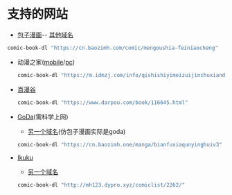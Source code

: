 # 支持的网站

- [包子漫画](https://cn.baozimh.com/)-- [其他域名](https://cn.fzmanga.com)

<!-- "cn.baozimh.com",
"tw.baozimh.com",
"www.baozimh.com",
"cn.webmota.com",
"tw.webmota.com",
"www.webmota.com",
"cn.kukuc.co",
"tw.kukuc.co",
"www.kukuc.co",
"cn.czmanga.com",
"tw.czmanga.com",
"www.czmanga.com",
"cn.dinnerku.com",
"tw.dinnerku.com",
"www.dinnerku.com", -->

  ```bash
  comic-book-dl "https://cn.baozimh.com/comic/mengoushia-feiniaocheng"
  ```

- 动漫之家([mobile](https://m.idmzj.com/)/[pc](https://cn.baozimh.com/))

  ```bash
  comic-book-dl "https://m.idmzj.com/info/qishishiyimeizuijinchuxiandeyilididiguoyuqinmile.html"
  ```

- [百漫谷](https://www.darpou.com)

  ```bash
  comic-book-dl "https://www.darpou.com/book/116645.html"
  ```

- [GoDa](https://cn.godamanga.com)(需科学上网)
  - [另一个域名](https://cn.baozimh.one/)(仿包子漫画实际是goda)

  ```bash
  comic-book-dl "https://cn.baozimh.one/manga/bianfuxiaqunyinghuiv3"
  ```

- [Ikuku](https://m.ikuku.cc)
  - [另一个域名](http://mh123.dypro.xyz/)

  ```bash
  comic-book-dl "http://mh123.dypro.xyz/comiclist/2262/"
  ```
